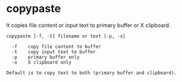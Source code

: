 # copypaste

It copies file content or input text to primary buffer or X clipboard.
```
copypaste [-f, -t] filename or text [-p, -x]
  
  -f	copy file content to buffer
  -t	copy input text to buffer
  -p	primary buffer only
  -x	X clipboard only
  
Default is to copy text to both (primary buffer and clipboard).
```
